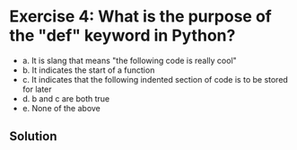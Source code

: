 # Exercise 4: What is the purpose of the "def" keyword in Python?
 - a. It is slang that means "the following code is really cool"
 - b. It indicates the start of a function
 - c. It indicates that the following indented section of code is to be stored for later
 - d. b and c are both true
 - e. None of the above
 
 ## Solution
